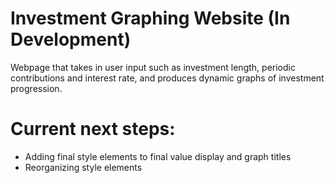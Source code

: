 # Investment Graphing Website (In Development)
Webpage that takes in user input such as investment length, periodic contributions and interest rate, and produces dynamic graphs of investment progression.

# Current next steps: 
- Adding final style elements to final value display and graph titles
- Reorganizing style elements
